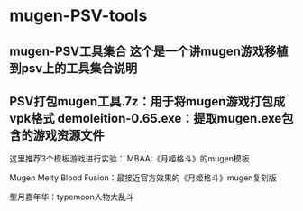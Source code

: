 # mugen-PSV-tools
mugen-PSV工具集合
这个是一个讲mugen游戏移植到psv上的工具集合说明
--------------------------------------------
PSV打包mugen工具.7z：用于将mugen游戏打包成vpk格式
demoleition-0.65.exe：提取mugen.exe包含的游戏资源文件
-------------------------------------
这里推荐3个模板游戏进行实验：
MBAA:《月姬格斗》的mugen模板

Mugen Melty Blood Fusion：最接近官方效果的《月姬格斗》mugen复刻版

型月嘉年华：typemoon人物大乱斗
